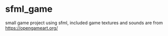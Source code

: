 # sfml_game
small game project using sfml, 
included game textures and sounds are from https://opengameart.org/
